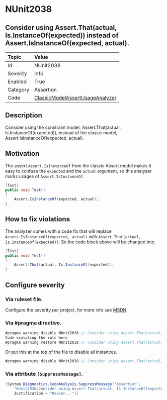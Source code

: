 # NUnit2038
## Consider using Assert.That(actual, Is.InstanceOf(expected)) instead of Assert.IsInstanceOf(expected, actual).

| Topic    | Value
| :--      | :--
| Id       | NUnit2038
| Severity | Info
| Enabled  | True
| Category | Assertion
| Code     | [ClassicModelAssertUsageAnalyzer](https://github.com/nunit/nunit.analyzers/blob/master/src/nunit.analyzers/ClassicModelAssertUsage/ClassicModelAssertUsageAnalyzer.cs)


## Description

Consider using the constraint model, Assert.That(actual, Is.InstanceOf(expected)), instead of the classic model, Assert.IsInstanceOf(expected, actual).

## Motivation

The assert `Assert.IsInstanceOf` from the classic Assert model makes it easy to confuse the `expected` and the `actual` argument,
so this analyzer marks usages of `Assert.IsInstanceOf`.

```csharp
[Test]
public void Test()
{
    Assert.IsInstanceOf(expected, actual);
}
```

## How to fix violations

The analyzer comes with a code fix that will replace `Assert.IsInstanceOf(expected, actual)` with
`Assert.That(actual, Is.InstanceOf(expected))`. So the code block above will be changed into.

```csharp
[Test]
public void Test()
{
    Assert.That(actual, Is.InstanceOf(expected));
}
```

<!-- start generated config severity -->
## Configure severity

### Via ruleset file.

Configure the severity per project, for more info see [MSDN](https://msdn.microsoft.com/en-us/library/dd264949.aspx).

### Via #pragma directive.
```C#
#pragma warning disable NUnit2038 // Consider using Assert.That(actual, Is.InstanceOf(expected)) instead of Assert.IsInstanceOf(expected, actual).
Code violating the rule here
#pragma warning restore NUnit2038 // Consider using Assert.That(actual, Is.InstanceOf(expected)) instead of Assert.IsInstanceOf(expected, actual).
```

Or put this at the top of the file to disable all instances.
```C#
#pragma warning disable NUnit2038 // Consider using Assert.That(actual, Is.InstanceOf(expected)) instead of Assert.IsInstanceOf(expected, actual).
```

### Via attribute `[SuppressMessage]`.

```C#
[System.Diagnostics.CodeAnalysis.SuppressMessage("Assertion", 
    "NUnit2038:Consider using Assert.That(actual, Is.InstanceOf(expected)) instead of Assert.IsInstanceOf(expected, actual).",
    Justification = "Reason...")]
```
<!-- end generated config severity -->
